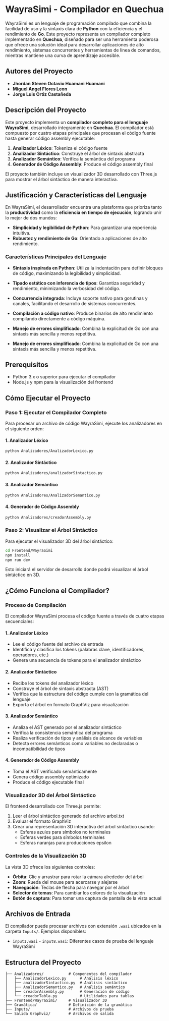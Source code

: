 # WayraSimi - Compilador en Quechua

WayraSimi es un lenguaje de programación compilado que combina la facilidad de uso y la sintaxis clara de **Python** con la eficiencia y el rendimiento de **Go**. Este proyecto representa un compilador completo implementado en **Quechua**, diseñado para ser una herramienta poderosa que ofrece una solución ideal para desarrollar aplicaciones de alto rendimiento, sistemas concurrentes y herramientas de línea de comandos, mientras mantiene una curva de aprendizaje accesible.

## Autores del Proyecto

- **Jhordan Steven Octavio Huamani Huamani**
- **Miguel Angel Flores Leon**
- **Jorge Luis Ortiz Castañeda**

## Descripción del Proyecto

Este proyecto implementa un **compilador completo para el lenguaje WayraSimi**, desarrollado íntegramente en **Quechua**. El compilador está compuesto por cuatro etapas principales que procesan el código fuente hasta generar código assembly ejecutable:

1. **Analizador Léxico**: Tokeniza el código fuente
2. **Analizador Sintáctico**: Construye el árbol de sintaxis abstracta
3. **Analizador Semántico**: Verifica la semántica del programa
4. **Generador de Código Assembly**: Produce el código assembly final

El proyecto también incluye un visualizador 3D desarrollado con Three.js para mostrar el árbol sintáctico de manera interactiva.

## Justificación y Características del Lenguaje

En WayraSimi, el desarrollador encuentra una plataforma que prioriza tanto la **productividad** como la **eficiencia en tiempo de ejecución**, logrando unir lo mejor de dos mundos:

- **Simplicidad y legibilidad de Python**: Para garantizar una experiencia intuitiva.
- **Robustez y rendimiento de Go**: Orientado a aplicaciones de alto rendimiento.

### Características Principales del Lenguaje

- **Sintaxis inspirada en Python**: Utiliza la indentación para definir bloques de código, maximizando la legibilidad y simplicidad.
- **Tipado estático con inferencia de tipos**: Garantiza seguridad y rendimiento, minimizando la verbosidad del código.
- **Concurrencia integrada**: Incluye soporte nativo para gorutinas y canales, facilitando el desarrollo de sistemas concurrentes.
- **Compilación a código nativo**: Produce binarios de alto rendimiento compilando directamente a código máquina.
- **Manejo de errores simplificado**: Combina la explicitud de Go con una sintaxis más sencilla y menos repetitiva.


- **Manejo de errores simplificado**: Combina la explicitud de Go con una sintaxis más sencilla y menos repetitiva.

## Prerequisitos

- Python 3.x o superior para ejecutar el compilador
- Node.js y npm para la visualización del frontend

## Cómo Ejecutar el Proyecto

### Paso 1: Ejecutar el Compilador Completo

Para procesar un archivo de código WayraSimi, ejecute los analizadores en el siguiente orden:

#### 1. Analizador Léxico
```bash
python Analizadores/AnalizadorLexico.py
```

#### 2. Analizador Sintáctico
```bash
python Analizadores/analizadorSintactico.py
```

#### 3. Analizador Semántico
```bash
python Analizadores/AnalizadorSemantico.py
```

#### 4. Generador de Código Assembly
```bash
python Analizadores/creadorAssembly.py
```

### Paso 2: Visualizar el Árbol Sintáctico

Para ejecutar el visualizador 3D del árbol sintáctico:

```bash
cd Frontend/WayraSimi
npm install
npm run dev
```

Esto iniciará el servidor de desarrollo donde podrá visualizar el árbol sintáctico en 3D.

## ¿Cómo Funciona el Compilador?

### Proceso de Compilación

El compilador WayraSimi procesa el código fuente a través de cuatro etapas secuenciales:

#### 1. Analizador Léxico
- Lee el código fuente del archivo de entrada
- Identifica y clasifica los tokens (palabras clave, identificadores, operadores, etc.)
- Genera una secuencia de tokens para el analizador sintáctico

#### 2. Analizador Sintáctico
- Recibe los tokens del analizador léxico
- Construye el árbol de sintaxis abstracta (AST)
- Verifica que la estructura del código cumple con la gramática del lenguaje
- Exporta el árbol en formato GraphViz para visualización

#### 3. Analizador Semántico
- Analiza el AST generado por el analizador sintáctico
- Verifica la consistencia semántica del programa
- Realiza verificación de tipos y análisis de alcance de variables
- Detecta errores semánticos como variables no declaradas o incompatibilidad de tipos

#### 4. Generador de Código Assembly
- Toma el AST verificado semánticamente
- Genera código assembly optimizado
- Produce el código ejecutable final

### Visualizador 3D del Árbol Sintáctico

El frontend desarrollado con Three.js permite:

1. Leer el árbol sintáctico generado del archivo arbol.txt
2. Evaluar el formato GraphViz  
3. Crear una representación 3D interactiva del árbol sintáctico usando:
    - Esferas azules para símbolos no terminales
    - Esferas verdes para símbolos terminales  
    - Esferas naranjas para producciones epsilon

### Controles de la Visualización 3D
La vista 3D ofrece los siguientes controles:

- **Órbita**: Clic y arrastrar para rotar la cámara alrededor del árbol
- **Zoom**: Rueda del mouse para acercarse y alejarse
- **Navegación**: Teclas de flecha para navegar por el árbol
- **Selector de temas**: Para cambiar los colores de la visualización
- **Botón de captura**: Para tomar una captura de pantalla de la vista actual

## Archivos de Entrada

El compilador puede procesar archivos con extensión `.wasi` ubicados en la carpeta `Inputs/`. Ejemplos disponibles:
- `input1.wasi` - `input8.wasi`: Diferentes casos de prueba del lenguaje WayraSimi

## Estructura del Proyecto

```
├── Analizadores/           # Componentes del compilador
│   ├── AnalizadorLexico.py      # Análisis léxico
│   ├── analizadorSintactico.py  # Análisis sintáctico  
│   ├── AnalizadorSemantico.py   # Análisis semántico
│   ├── creadorAssembly.py       # Generación de código
│   └── creadorTabla.py          # Utilidades para tablas
├── Frontend/WayraSimi/     # Visualizador 3D
├── Gramática/              # Definición de la gramática
├── Inputs/                 # Archivos de prueba
└── Salida Graphviz/        # Archivos de salida
```


